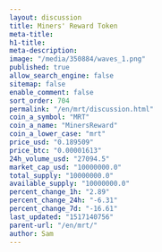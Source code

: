 ```yaml
---
layout: discussion
title: Miners' Reward Token
meta-title: 
h1-title: 
meta-description: 
image: "/media/350884/waves_1.png"
published: true
allow_search_engine: false
sitemap: false
enable_comment: false
sort_order: 704
permalink: "/en/mrt/discussion.html"
coin_a_symbol: "MRT"
coin_a_name: "MinersReward"
coin_a_lower_case: "mrt"
price_usd: "0.189509"
price_btc: "0.00001613"
24h_volume_usd: "27094.5"
market_cap_usd: "10000000.0"
total_supply: "10000000.0"
available_supply: "10000000.0"
percent_change_1h: "2.89"
percent_change_24h: "-6.31"
percent_change_7d: "-16.61"
last_updated: "1517140756"
parent-url: "/en/mrt/"
author: Sam
---
```


